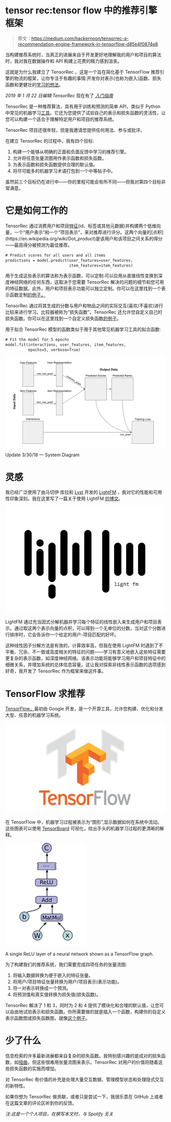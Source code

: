 # tensor rec:tensor flow 中的推荐引擎框架

> 原文：<https://medium.com/hackernoon/tensorrec-a-recommendation-engine-framework-in-tensorflow-d85e4f0874e8>

当构建推荐系统时，当真正的进展来自于开发更好地理解我的用户和项目的算法时，我对我在数据操作和 API 构建上花费的精力感到沮丧。

这就是为什么我建立了 TensorRec ，这是一个旨在简化基于 TensorFlow 推荐引擎的物流的框架，让你专注于有趣的事情:开发你对表示(也称为嵌入)函数、损失函数和更健壮的[学习的想法](https://hackernoon.com/tagged/learning)。

*2019 年 1 月 22 日编辑:TensorRec* 现在有了 [*入门指南*](/@jameskirk1/getting-started-with-recommender-systems-and-tensorrec-8f50a9943eef)

TensorRec 是一种推荐算法，具有用于训练和预测的简单 API，类似于 Python 中常见的机器学习[工具](https://hackernoon.com/tagged/tools)。它还为您提供了试验自己的表示和损失函数的灵活性，让您可以构建一个适合于理解特定用户和项目的推荐系统。

TensorRec 项目还很年轻，但是我邀请您提供任何用法、参与或批评。

在建立 TensorRec 的过程中，我有四个目标:

1.  构建一个能够从明确的正面和负面反馈中学习的推荐引擎。
2.  允许将任意张量流图用作表示函数和损失函数。
3.  为表示函数和损失函数提供合理的默认值。
4.  将尽可能多的机器学习术语打包到一个中等帖子中。

虽然前三个目标仍在进行中——你的里程可能会有所不同——但我对第四个目标非常满意。

# 它是如何工作的

TensorRec 通过消费用户和项目[特征](https://en.wikipedia.org/wiki/Feature_(machine_learning))(id、标签或其他元数据)并构建两个低维向量，一个“用户表示”和一个“项目表示”，来对推荐进行评分。这两个向量的[点积](https://en.wikipedia.org/wiki/Dot_product)是该用户和该项目之间关系的得分——最高得分被预测为最佳推荐。

```
# Predict scores for all users and all items
predictions = model.predict(user_features=user_features,
                            item_features=item_features)
```

用于生成这些表示的算法称为表示函数，可以定制:可以应用从直接线性变换到深度神经网络的任何东西，这取决于您需要 TensorRec 解决的问题的细节和您可用的特征数据。此外，用户和项目表示功能可以独立定制。你可以在这里找到一个表示函数定制[的例子。](https://github.com/jfkirk/tensorrec/wiki/Representation-Graphs)

TensorRec 通过将其生成的分数与用户和物品之间的实际交互(喜欢/不喜欢)进行比较来进行学习。比较器被称为“损失函数”，TensorRec 还允许您自定义自己的损失函数。你可以在这里找到一个自定义损失函数[的例子](https://github.com/jfkirk/tensorrec/wiki/Loss-Graphs)。

用于拟合 TensorRec 模型的函数类似于用于其他常见机器学习工具的拟合函数:

```
# Fit the model for 5 epochs
model.fit(interactions, user_features, item_features,
          epochs=5, verbose=True)
```

![](img/4378bfc57cb01e2f173b0e5e4e96d28d.png)

Update 3/30/18 — System Diagram

# 灵感

我已经广泛使用了由马切伊·库拉和 [Lyst](https://medium.com/u/e49fe8455a34?source=post_page-----d85e4f0874e8--------------------------------) 开发的 [LightFM](https://github.com/lyst/lightfm) ，我对它的性能和可用性印象深刻。我在这里写了一篇关于使用 LightFM [的博文](/product-at-catalant-technologies/using-lightfm-to-recommend-projects-to-consultants-44084df7321c)。

![](img/9762664fcb90f88036564bfa6b8c4647.png)

LightFM 通过充当因式分解机器并学习每个特征的线性嵌入来生成用户和项目表示。通过取这两个表示向量的点积，可以得到一个无单位的分数，当对这个分数进行排序时，它会告诉你一个给定的用户-项目匹配的好坏。

这种线性因子分解方法是有效的，计算效率高，但我在使用 LightFM 时遇到了不平衡、冗余、不一致或高度相关的特征的问题——学习有意义地嵌入这些特征需要更复杂的表示函数，如深度神经网络。该表示功能将能够学习用户和项目特征中的细微关系，并增加系统的总体信息容量。这让我对探索非线性表示函数的选项感到好奇，我开发了 TensorRec 作为框架来做这件事。

# TensorFlow 求推荐

[TensorFlow，](https://www.tensorflow.org/)最初由 Google 开发，是一个开源工具，允许您构建、优化和分发大型、任意的机器学习系统。

![](img/60eda5021e319a8e568c2abd0061e238.png)

在 TensorFlow 中，机器学习过程被表示为“图形”,显示数据如何在系统中流动。这些图表可以使用 [TensorBoard](https://www.tensorflow.org/get_started/summaries_and_tensorboard) 可视化，给出手头的机器学习过程的更清晰的解释。

![](img/f6e072a70420605d00432264e07d1280.png)

A single ReLU layer of a neural network shown as a TensorFlow graph.

为了构建我们的推荐系统，我们需要完成四项任务的张量流图:

1.  将输入数据转换为便于嵌入的特征张量。
2.  将用户/项目特征张量转换为用户/项目表示(表示功能)。
3.  将一对表示转换成一个预测。
4.  将预测值和真实值转换为损失值(损失函数)。

TensorRec 解决了 1 和 3，同时为 2 和 4 提供了模块化和合理的默认值，让您可以自由地试验表示和损失函数。你所需要做的就是插入一个函数，构建你的自定义表示函数图或损失函数图，就像[这个例子](https://github.com/jfkirk/tensorrec/wiki/Representation-Graphs)。

# 少了什么

信息检索的许多最新进展都来自复杂的损失函数。我特别感兴趣的是成对的损失函数，如[扭曲](http://www.thespermwhale.com/jaseweston/papers/wsabie-ijcai.pdf)，但这些很难用张量流图来表示。TensorRec 对用户的价值将随着这些损失函数的实施而增加。

对 TensorRec 有价值的补充是处理大量交互数据、管理模型状态和处理隐式交互的新特性。

如果你想为 TensorRec 做贡献，或者只是尝试一下，我很乐意在 GitHub 上或者在这篇文章的评论区听到你的反馈。

*注:这是一个个人项目，在撰写本文时，与 Spotify 无关*